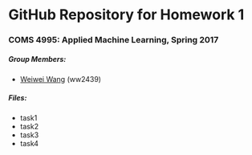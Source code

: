 # GitHub Repository for Homework 1

### COMS 4995: Applied Machine Learning, Spring 2017


##### Group Members:


- [Weiwei Wang](https://github.com/WeiweiVivianWang) (ww2439)

##### Files:

- task1
- task2
- task3
- task4

